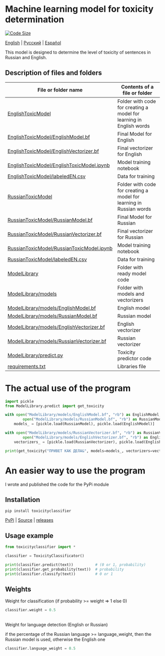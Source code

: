 # Machine learning model for toxicity determination
[![Code Size](https://img.shields.io/github/languages/code-size/D1ffic00lt/definition-of-message-toxicity)](https://github.com/D1ffic00lt/definition-of-message-toxicity)

[English](README.md) | [Русский](READMEru.md) | [Español](READMEes.md)

This model is designed to determine the level of toxicity of sentences in Russian and English.
## Description of files and folders
File or folder name  | Contents of a file or folder
----------------|----------------------
[EnglishToxicModel](EnglishToxicModel) | Folder with code for creating a model for learning in English words
[EnglishToxicModel/EnglishModel.bf](EnglishToxicModel/EnglishModel.bf) | Final Model for English
[EnglishToxicModel/EnglishVectorizer.bf](EnglishToxicModel/EnglishVectorizer.bf) | Final vectorizer for English
[EnglishToxicModel/EnglishToxicModel.ipynb](EnglishToxicModel/EnglishToxicModel.ipynb) | Model training notebook
[EnglishToxicModel/labeledEN.csv](EnglishToxicModel/labeledEN.csv) | Data for training
[RussianToxicModel](RussianToxicModel) | Folder with code for creating a model for learning in Russian words
[RussianToxicModel/RussianModel.bf](RussianToxicModel/RussianModel.bf) | Final Model for Russian
[RussianToxicModel/RussianVectorizer.bf](RussianToxicModel/RussianVectorizer.bf) | Final vectorizer for Russian
[RussianToxicModel/RussianToxicModel.ipynb](RussianToxicModel/RussianToxicModel.ipynb) | Model training notebook
[RussianToxicModel/labeledEN.csv](RussianToxicModel/labeledEN.csv) | Data for training
[ModelLibrary](ModelLibrary) | Folder with ready model code
[ModelLibrary/models](ModelLibrary/models) | Folder with models and vectorizers
[ModelLibrary/models/EnglishModel.bf](ModelLibrary/models/EnglishModel.bf) | English model
[ModelLibrary/models/RussianModel.bf](ModelLibrary/models/RussianModel.bf) | Russian model
[ModelLibrary/models/EnglishVectorizer.bf](ModelLibrary/models/EnglishVectorizer.bf) | English vectorizer
[ModelLibrary/models/RussianVectorizer.bf](ModelLibrary/models/RussianVectorizer.bf) | Russian vectorizer
[ModelLibrary/predict.py](ModelLibrary/predict.py) | Toxicity predictor code
[requirements.txt](requirements.txt) | Libraries file 

# The actual use of the program
```Python
import pickle
from ModelLibrary.predict import get_toxicity

with open("ModelLibrary/models/EnglishModel.bf", "rb") as EnglishModel,
        open("ModelLibrary/models/RussianModel.bf", "rb") as RussianModel:
    models_ = [pickle.load(RussianModel), pickle.load(EnglishModel)]

with open("ModelLibrary/models/RussianVectorizer.bf", "rb") as RussianVectorizer,
        open("ModelLibrary/models/EnglishVectorizer.bf", "rb") as EnglishVectorizer:
    vectorizers_ = [pickle.load(RussianVectorizer), pickle.load(EnglishVectorizer)]

print(get_toxicity("ПРИВЕТ КАК ДЕЛА&", models=models_, vectorizers=vectorizers_))

```

# An easier way to use the program
I wrote and published the code for the PyPi module
## Installation

`pip install toxicityclassifier`

[PyPi](https://pypi.org/project/toxicityclassifier/) |
[Source](https://github.com/D1ffic00lt/toxicity-classification-module) |
[releases](https://github.com/D1ffic00lt/toxicity-classification-module/releases)
## Usage example
```python
from toxicityclassifier import *

classifier = ToxicityClassificator()

print(classifier.predict(text))          # (0 or 1, probability)
print(classifier.get_probability(text))  # probability
print(classifier.classify(text))         # 0 or 1
```

## Weights
Weight for classification (if probability >= weight => 1 else 0)
```python
classifier.weight = 0.5
```
\
Weight for language detection (English or Russian)

if the percentage of the Russian language >= language_weight, then the Russian model is used, otherwise the English one
```python
classifier.language_weight = 0.5
```